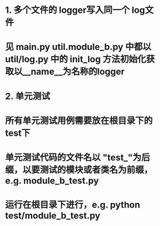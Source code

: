 # 1. 多个文件的 logger写入同一个 log文件
#   见 main.py  util.module_b.py 中都以 util/log.py 中的 init_log 方法初始化获取以__name__为名称的logger

# 2. 单元测试
#   所有单元测试用例需要放在根目录下的 test下
#   单元测试代码的文件名以 "test_"为后缀，以要测试的模块或者类名为前缀，e.g. module_b_test.py
#   运行在根目录下进行，e.g. python test/module_b_test.py

